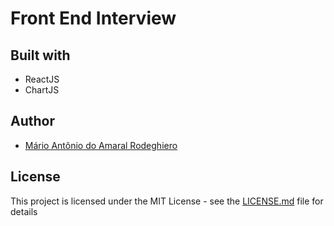 # Front End Interview

## Built with

- ReactJS
- ChartJS

## Author

- [Mário Antônio do Amaral Rodeghiero](https://github.com/mariorodeghiero)

## License

This project is licensed under the MIT License - see the [LICENSE.md](LICENSE.md) file for details

[devpleno]: https://www.devpleno.com
[firebase]: https://firebase.google.com
